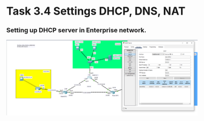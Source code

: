 # Task 3.4 Settings DHCP, DNS, NAT
### Setting up DHCP server in Enterprise network.
![screen1](https://github.com/NikPryvalov/DevOps_online_Kharkiv_2022Q1Q2/blob/main/m3/task3.4/screen/screen1.png)
